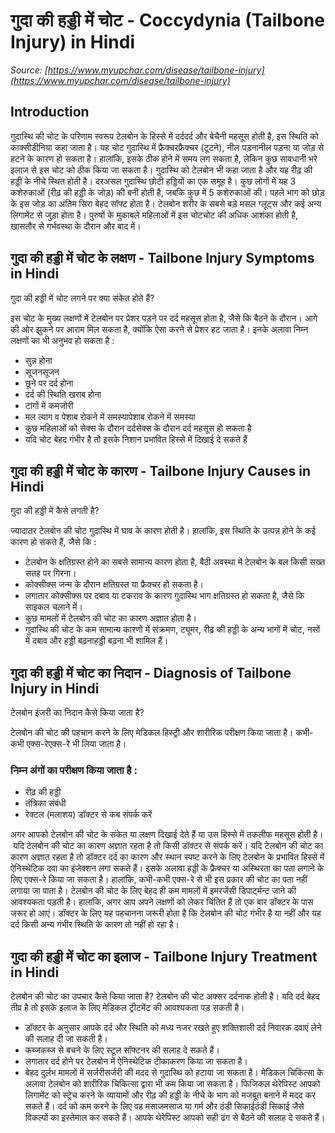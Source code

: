 # गुदा की हड्डी में चोट - Coccydynia (Tailbone Injury) in Hindi
_Source: [https://www.myupchar.com/disease/tailbone-injury](https://www.myupchar.com/disease/tailbone-injury)_

## Introduction
गुदास्थि की चोट के परिणाम स्वरूप टेलबोन के हिस्से में दर्ददर्द और बेचैनी महसूस होती है, इस स्थिति को काक्सीडीनिया कहा जाता है। यह चोट गुदास्थि में फ्रैक्चरफ्रैक्चर (टूटने), नील पड़नानील पड़ना या जोड़ से हटने के कारण हो सकता है। हालांकि, इसके ठीक होने में समय लग सकता है, लेकिन कुछ सावधानी भरे इलाज से इस चोट को ठीक किया जा सकता है।
गुदास्थि को टेलबोन भी कहा जाता है और यह रीढ़ की हड्डी के नीचे स्थित होती है। दरअसल गुदास्थि छोटी हड्डियों का एक समूह है। कुछ लोगों में यह 3 कशेरुकाओं (रीढ़ की हड्डी के जोड़) की बनी होती है, जबकि कुछ में 5 कशेरुकाओं की। पहले भाग को छोड़ के इस जोड़ का अंतिम सिरा बेहद सॉफ्ट होता है।
टेलबोन शरीर के सबसे बड़े मसल ग्लूट्स और कई अन्य लिगामेंट से जुड़ा होता है। पुरुषों के मुकाबले महिलाओं में इस चोटचोट की अधिक आशंका होती है, खासतौर से गर्भवस्था के दौरान और बाद में।

## गुदा की हड्डी में चोट के लक्षण - Tailbone Injury Symptoms in Hindi
गुदा की हड्डी में चोट लगने पर क्या संकेत होते हैं?
इस चोट के मुख्य लक्षणों में टेलबोन पर प्रेशर पड़ने पर दर्द महसूस होता है, जैसे कि बैठने के दौरान। आगे की ओर झुकने पर आराम मिल सकता है, क्योंकि ऐसा करने से प्रेशर हट जाता है। इनके अलावा निम्न लक्षणों का भी अनुभव हो सकता है :
- सुन्न होना
- सूजनसूजन
- छूने पर दर्द होना
- दर्द की स्थिति खराब होना
- टांगों में कमजोरी
- मल त्याग व पेशाब रोकने में समस्यापेशाब रोकने में समस्या
- कुछ महिलाओं को सेक्स के दौरान दर्दसेक्स के दौरान दर्द महसूस हो सकता है
- यदि चोट बेहद गंभीर है तो इसके निशान प्रभावित हिस्से में दिखाई दे सकते हैं

## गुदा की हड्डी में चोट के कारण - Tailbone Injury Causes in Hindi
गुदा की हड्डी में कैसे लगती है?
ज्यादातर टेलबोन की चोट गुदास्थि में घाव के कारण होती है। हालांकि, इस स्थिति के उत्पन्न होने के कई कारण हो सकते हैं, जैसे कि :
- टेलबोन के क्षतिग्रस्त होने का सबसे सामान्य कारण होता है, बैठी अवस्था में टेलबोन के बल किसी सख्त सतह पर गिरना।
- कोक्सीक्स जन्म के दौरान क्षतिग्रस्त या फ्रैक्चर हो सकता है।
- लगातार कोक्सीक्स पर दबाव या टकराव के कारण गुदास्थि भाग क्षतिग्रस्त हो सकता है, जैसे कि साइकल चलाने में।
- कुछ मामलों में टेलबोन की चोट का कारण अज्ञात होता है।
- गुदास्थि की चोट के कम सामान्य कारणों में संक्रमण, ट्यूमर, रीढ़ की हड्डी के अन्य भागों में चोट, नसों में दबाव और हड्डी बढ़नाहड्डी बढ़ना भी शामिल हैं।

## गुदा की हड्डी में चोट का निदान - Diagnosis of Tailbone Injury in Hindi
टेलबोन इंजरी का निदान कैसे किया जाता है?
टेलबोन की चोट की पहचान करने के लिए मेडिकल हिस्ट्री और शारीरिक परीक्षण किया जाता है। कभी-कभी एक्स-रेएक्स-रे भी लिया जाता है।
### निम्न अंगों का परीक्षण किया जाता है :
- रीढ़ की हड्डी
- तंत्रिका संबंधी
- रेक्टल (मलाशय)
डॉक्टर से कब संपर्क करें
अगर आपको टेलबोन की चोट के संकेत या लक्षण दिखाई देते हैं या उस हिस्से में तकलीफ महसूस होती है। यदि टेलबोन की चोट का कारण अज्ञात रहता है तो किसी डॉक्टर से संपर्क करें। यदि टेलबोन की चोट का कारण अज्ञात रहता है तो डॉक्टर दर्द का कारण और स्थान स्पष्ट करने के लिए टेलबोन के प्रभावित हिस्से में ऐनिस्थेटिक दवा का इंजेक्शन लगा सकते हैं। इसके अलावा हड्डी के फ्रैक्चर या अस्थिरता का पता लगाने के लिए एक्स-रे किया जा सकता है। हालांकि, कभी-कभी एक्स-रे से भी इस प्रकार की चोट का पता नहीं लगाया जा पाता है।
टेलबोन की चोट के लिए बेहद ही कम मामलों में इमरजेंसी डिपार्ट्मन्ट जाने की आवश्यकता पड़ती है। हालांकि, अगर आप अपने लक्षणों को लेकर चिंतित हैं तो एक बार डॉक्टर के पास जरूर हो आएं। डॉक्टर के लिए यह पहचानना जरूरी होता है कि टेलबोन की चोट गंभीर है या नहीं और यह दर्द किसी अन्य गंभीर स्थिति के कारण तो नहीं हो रहा है।

## गुदा की हड्डी में चोट का इलाज - Tailbone Injury Treatment in Hindi
टेलबोन की चोट का उपचार कैसे किया जाता है?
​टेलबोन की चोट अक्सर दर्दनाक होती है। यदि दर्द बेहद तीव्र है तो इसके इलाज के लिए मेडिकल ट्रीटमेंट की आवश्यकता पड़ सकती है।
- डॉक्टर के अनुसार आपके दर्द और स्थिति को मध्य नजर रखते हुए शक्तिशाली दर्द निवारक दवाएं लेने की सलाह दी जा सकती है।
- कब्जकब्ज से बचने के लिए स्टूल सॉफ्टनर की सलाह दे सकते हैं।
- लगातार दर्द होने पर टेलबोन में ऐनिस्थेटिक टीकाकरण किया जा सकता है।
- बेहद दुर्लभ मामलों में सर्जरीसर्जरी की मदद से गुदास्थि को हटाया जा सकता है।
मेडिकल चिकित्सा के अलावा टेलबोन को शारीरिक चिकित्सा द्वारा भी कम किया जा सकता है। फिजिकल थेरेपिस्ट आपको लिगामेंट को स्ट्रेच करने के व्यायामों और रीढ़ की हड्डी के नीचे के भाग को मजबूत बनाने में मदद कर सकते हैं। दर्द को कम करने के लिए वह मसाजमसाज या गर्म और ठंडी सिकाईठंडी सिकाई जैसे विकल्पों का इस्तेमाल कर सकते हैं। आपके थेरेपिस्ट आपको सही ढंग से बैठने की सलाह दे सकते हैं।

